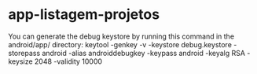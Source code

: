 # app-listagem-projetos

You can generate the debug keystore by running this command in the android/app/ directory: keytool -genkey -v -keystore debug.keystore -storepass android -alias androiddebugkey -keypass android -keyalg RSA -keysize 2048 -validity 10000
